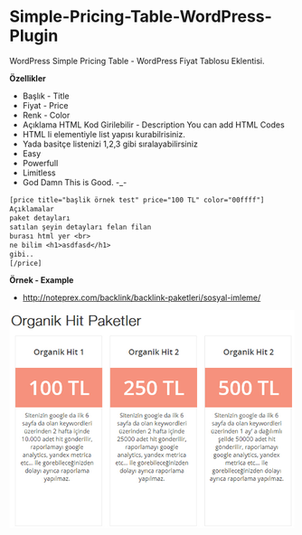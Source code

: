 Simple-Pricing-Table-WordPress-Plugin
=====================================

WordPress Simple Pricing Table - WordPress  Fiyat Tablosu Eklentisi. 

**Özellikler**
- Başlık - Title
- Fiyat - Price
- Renk - Color
- Açıklama HTML Kod Girilebilir - Description You can add HTML Codes
- HTML li elementiyle list yapısı kurabilrisiniz.
- Yada basitçe listenizi 1,2,3 gibi sıralayabilirsiniz
- Easy
- Powerfull
- Limitless
- God Damn This is Good. -_-

```
[price title="başlik örnek test" price="100 TL" color="00ffff"] 
Açıklamalar
paket detayları
satılan şeyin detayları felan filan
burası html yer <br> 
ne bilim <h1>asdfasd</h1>
gibi..
[/price]
```


**Örnek - Example**
- http://noteprex.com/backlink/backlink-paketleri/sosyal-imleme/

![Table Example - Örnek Tablo](pricingtable.jpg "Table Example - Örnek Tablo")
